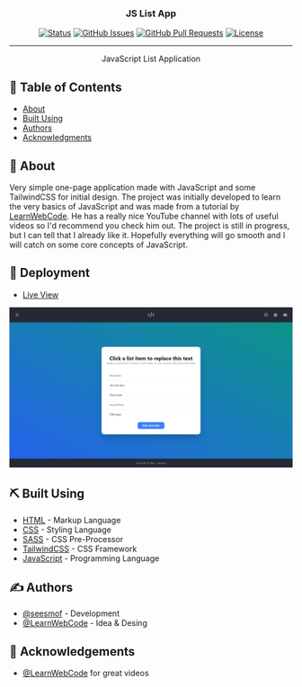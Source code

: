 <h3 align="center">JS List App</h3>

<div align="center">

[![Status](https://img.shields.io/badge/status-active-success.svg)]()
[![GitHub Issues](https://img.shields.io/github/issues/seesmof/The-Documentation-Compendium.svg)](https://github.com/seesmof/js-first-steps/issues)
[![GitHub Pull Requests](https://img.shields.io/github/issues-pr/seesmof/The-Documentation-Compendium.svg)](https://github.com/seesmof/js-first-steps/pulls)
[![License](https://img.shields.io/badge/license-MIT-blue.svg)](./LICENSE)

</div>

---

<p align="center"> JavaScript List Application
    <br>
</p>

## 📝 Table of Contents

- [About](#about)
- [Built Using](#built_using)
- [Authors](#authors)
- [Acknowledgments](#acknowledgement)

## 🧐 About <a name = "about"></a>

Very simple one-page application made with JavaScript and some TailwindCSS for initial design. The project was initially developed to learn the very basics of JavaScript and was made from a tutorial by [LearnWebCode](https://www.youtube.com/user/LearnWebCode). He has a really nice YouTube channel with lots of useful videos so I'd recommend you check him out. The project is still in progress, but I can tell that I already like it. Hopefully everything will go smooth and I will catch on some core concepts of JavaScript.

## 🚀 Deployment <a name = "deployment"></a>

- [Live View](https://seesmof.github.io/js-first-steps/)

![Website Page](./images/JavaScript-First-Steps-seesmof.png)

## ⛏️ Built Using <a name = "built_using"></a>

- [HTML](https://www.w3.org/html/) - Markup Language
- [CSS](https://www.w3schools.com/css/) - Styling Language
- [SASS](https://sass-lang.com/) - CSS Pre-Processor
- [TailwindCSS](https://tailwindcss.com/) - CSS Framework
- [JavaScript](https://developer.mozilla.org/en-US/docs/Web/JavaScript) - Programming Language

## ✍️ Authors <a name = "authors"></a>

- [@seesmof](https://github.com/seesmof) - Development
- [@LearnWebCode](https://youtu.be/zPHerhks2Vg) - Idea & Desing

## 🎉 Acknowledgements <a name = "acknowledgement"></a>

- [@LearnWebCode](https://www.youtube.com/user/LearnWebCode) for great videos
